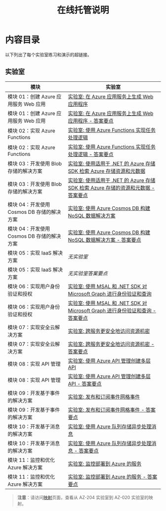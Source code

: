 ﻿---
title: 在线托管说明
permalink: index.html
layout: 主页
---

# 内容目录

以下列出了每个实验室练习和演示的超链接。

## 实验室

| 模块 | 实验室 |
| --- | --- |
| 模块 01：创建 Azure 应用服务 Web 应用 | [实验室: 在 Azure 应用服务上生成 Web 应用程序](https://microsoftlearning.github.io/AZ-204ZH-DevelopingSolutionsforMicrosoftAzure/Instructions/Labs/AZ-204_01_lab.html) |
| 模块 01：创建 Azure 应用服务 Web 应用 | [实验室: 在 Azure 应用服务上生成 Web 应用程序 - 答案要点](https://microsoftlearning.github.io/AZ-204ZH-DevelopingSolutionsforMicrosoftAzure/Instructions/Labs/AZ-204_01_lab_ak.html) |
| 模块 02：实现 Azure Functions | [实验室: 使用 Azure Functions 实现任务处理逻辑](https://microsoftlearning.github.io/AZ-204ZH-DevelopingSolutionsforMicrosoftAzure/Instructions/Labs/AZ-204_02_lab.html) |
| 模块 02：实现 Azure Functions | [实验室: 使用 Azure Functions 实现任务处理逻辑 - 答案要点](https://microsoftlearning.github.io/AZ-204ZH-DevelopingSolutionsforMicrosoftAzure/Instructions/Labs/AZ-204_02_lab_ak.html) |
| 模块 03：开发使用 Blob 存储的解决方案 | [实验室: 使用适用于 .NET 的 Azure 存储 SDK 检索 Azure 存储资源和元数据](https://microsoftlearning.github.io/AZ-204ZH-DevelopingSolutionsforMicrosoftAzure/Instructions/Labs/AZ-204_03_lab.html) |
| 模块 03：开发使用 Blob 存储的解决方案 | [实验室: 使用适用于 .NET 的 Azure 存储 SDK 检索 Azure 存储的资源和元数据 - 答案要点](https://microsoftlearning.github.io/AZ-204ZH-DevelopingSolutionsforMicrosoftAzure/Instructions/Labs/AZ-204_03_lab_ak.html) |
| 模块 04：开发使用 Cosmos DB 存储的解决方案 | [实验室: 使用 Azure Cosmos DB 构建 NoSQL 数据解决方案](https://microsoftlearning.github.io/AZ-204ZH-DevelopingSolutionsforMicrosoftAzure/Instructions/Labs/AZ-204_04_lab.html) |
| 模块 04：开发使用 Cosmos DB 存储的解决方案 | [实验室: 使用 Azure Cosmos DB 构建 NoSQL 数据解决方案 - 答案要点](https://microsoftlearning.github.io/AZ-204ZH-DevelopingSolutionsforMicrosoftAzure/Instructions/Labs/AZ-204_04_lab_ak.html) |
| 模块 05：实现 IaaS 解决方案 | *无实验室* |
| 模块 05：实现 IaaS 解决方案 | *无实验室答案要点* |
| 模块 06：实现用户身份验证和授权 | [实验室: 使用 MSAL 和 .NET SDK 对 Microsoft Graph 进行身份验证和查询](https://microsoftlearning.github.io/AZ-204ZH-DevelopingSolutionsforMicrosoftAzure/Instructions/Labs/AZ-204_06_lab.html) |
| 模块 06：实现用户身份验证和授权 | [实验室: 使用 MSAL 和 .NET SDK 对 Microsoft Graph 进行身份验证和查询 - 答案要点](https://microsoftlearning.github.io/AZ-204ZH-DevelopingSolutionsforMicrosoftAzure/Instructions/Labs/AZ-204_06_lab_ak.html) |
| 模块 07：实现安全云解决方案 | [实验室: 跨服务更安全地访问资源机密](https://microsoftlearning.github.io/AZ-204ZH-DevelopingSolutionsforMicrosoftAzure/Instructions/Labs/AZ-204_07_lab.html) |
| 模块 07：实现安全云解决方案 | [实验室: 跨服务更安全地访问资源机密 - 答案要点](https://microsoftlearning.github.io/AZ-204ZH-DevelopingSolutionsforMicrosoftAzure/Instructions/Labs/AZ-204_07_lab_ak.html) |
| 模块 08：实现 API 管理 | [实验室: 使用 Azure API 管理创建多层 API](https://microsoftlearning.github.io/AZ-204ZH-DevelopingSolutionsforMicrosoftAzure/Instructions/Labs/AZ-204_08_lab.html) |
| 模块 08：实现 API 管理 | [实验室: 使用 Azure API 管理创建多层 API - 答案要点](https://microsoftlearning.github.io/AZ-204ZH-DevelopingSolutionsforMicrosoftAzure/Instructions/Labs/AZ-204_08_lab_ak.html) |
| 模块 09：开发基于事件的解决方案 | [实验室: 发布和订阅事件网格事件](https://microsoftlearning.github.io/AZ-204ZH-DevelopingSolutionsforMicrosoftAzure/Instructions/Labs/AZ-204_10_lab.html) |
| 模块 09：开发基于事件的解决方案 | [实验室: 发布和订阅事件网格事件 - 答案要点](https://microsoftlearning.github.io/AZ-204ZH-DevelopingSolutionsforMicrosoftAzure/Instructions/Labs/AZ-204_10_lab_ak.html) |
| 模块 10：开发基于消息的解决方案 | [实验室: 使用 Azure 队列存储异步处理消息](https://microsoftlearning.github.io/AZ-204ZH-DevelopingSolutionsforMicrosoftAzure/Instructions/Labs/AZ-204_11_lab.html) |
| 模块 10：开发基于消息的解决方案 | [实验室: 使用 Azure 队列存储异步处理消息 - 答案要点](https://microsoftlearning.github.io/AZ-204ZH-DevelopingSolutionsforMicrosoftAzure/Instructions/Labs/AZ-204_11_lab_ak.html) |
| 模块 11：监控和优化 Azure 解决方案 | [实验室: 监控部署到 Azure 的服务](https://microsoftlearning.github.io/AZ-204ZH-DevelopingSolutionsforMicrosoftAzure/Instructions/Labs/AZ-204_12_lab.html) |
| 模块 11：监控和优化 Azure 解决方案 | [实验室: 监控部署到 Azure 的服务 - 答案要点](https://microsoftlearning.github.io/AZ-204ZH-DevelopingSolutionsforMicrosoftAzure/Instructions/Labs/AZ-204_12_lab_ak.html) |

> **注意**：请访问[映射](mapping.md)页面，查看从 AZ-204 实验室到 AZ-020 实验室的映射。
